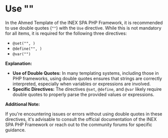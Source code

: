 # Use ""

In the Ahmed Template of the INEX SPA PHP Framework, it is recommended to use double quotes (`""`) with the `Use` directive. While this is not mandatory for all items, it is required for the following three directives:​

* `@set("", )`
* `@define("", )`
* `@var("")`​

**Explanation:**

* **Use of Double Quotes:** In many templating systems, including those in PHP frameworks, using double quotes ensures that strings are correctly interpreted, especially when variables or expressions are involved.
* **Specific Directives:** The directives `@set`, `@define`, and `@var` likely require double quotes to properly parse the provided values or expressions.​

**Additional Note:**

If you're encountering issues or errors without using double quotes in these directives, it's advisable to consult the official documentation of the INEX SPA PHP Framework or reach out to the community forums for specific guidance.
